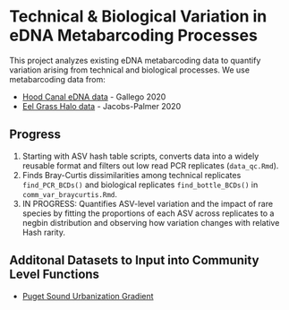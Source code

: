# Technical & Biological Variation in eDNA Metabarcoding Processes 

This project analyzes existing eDNA metabarcoding data to quantify variation arising from technical and biological processes. We use metabarcoding data from: 

 * [Hood Canal eDNA data](https://github.com/ramongallego/eDNA.and.Ocean.Acidification.Gallego.et.al.2020) - Gallego 2020
 * [Eel Grass Halo data](https://github.com/invertdna/EelgrassHalo) - Jacobs-Palmer 2020 
 

## Progress
1. Starting with ASV hash table scripts, converts data into a widely reusable format and filters out low read PCR replicates (`data_qc.Rmd`).
2. Finds Bray-Curtis dissimilarities among technical replicates `find_PCR_BCDs()` and biological replicates `find_bottle_BCDs()` in `comm_var_braycurtis.Rmd`.
3. IN PROGRESS: Quantifies ASV-level variation and the impact of rare species by fitting the proportions of each ASV across replicates to a negbin distribution and observing how variation changes with relative Hash rarity. 

## Additonal Datasets to Input into Community Level Functions
* [Puget Sound Urbanization Gradient](https://datadryad.org/stash/dataset/doi:10.5061/dryad.04tq4)
